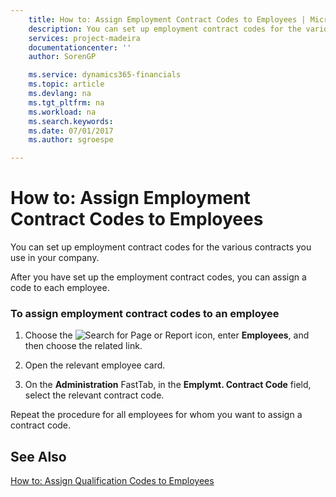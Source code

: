 ```yaml
---
    title: How to: Assign Employment Contract Codes to Employees | Microsoft Docs
    description: You can set up employment contract codes for the various contracts you use in your company.
    services: project-madeira
    documentationcenter: ''
    author: SorenGP

    ms.service: dynamics365-financials
    ms.topic: article
    ms.devlang: na
    ms.tgt_pltfrm: na
    ms.workload: na
    ms.search.keywords:
    ms.date: 07/01/2017
    ms.author: sgroespe

---
```

# How to: Assign Employment Contract Codes to Employees
You can set up employment contract codes for the various contracts you use in your company.  
  
 After you have set up the employment contract codes, you can assign a code to each employee.  
  
### To assign employment contract codes to an employee  
  
1.  Choose the ![Search for Page or Report](media/ui-search/search_small.png "Search for Page or Report icon") icon, enter **Employees**, and then choose the related link.  
  
2.  Open the relevant employee card.  
  
3.  On the **Administration** FastTab, in the **Emplymt. Contract Code** field, select the relevant contract code.  
  
 Repeat the procedure for all employees for whom you want to assign a contract code.  
  
## See Also  
 [How to: Assign Qualification Codes to Employees](../how-to-assign-qualification-codes-to-employees.md)